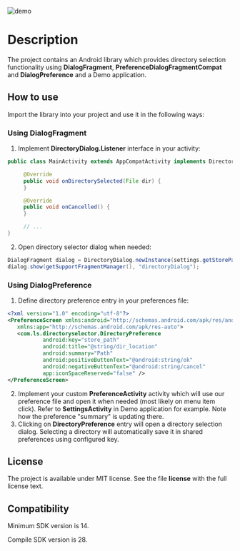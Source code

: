 ![demo](images/demo.gif)

# Description
The project contains an Android library which provides directory selection functionality using **DialogFragment**, **PreferenceDialogFragmentCompat** and **DialogPreference** and a Demo application.

## How to use
Import the library into your project and use it in the following ways:
### Using **DialogFragment**
1. Implement **DirectoryDialog.Listener** interface in your activity:
 
 ```java
public class MainActivity extends AppCompatActivity implements DirectoryDialog.Listener {

	  @Override
	  public void onDirectorySelected(File dir) {
	  }

	  @Override
	  public void onCancelled() {
	  }

	  // ...
}
```
2. Open directory selector dialog when needed:
 
 ```java
DialogFragment dialog = DirectoryDialog.newInstance(settings.getStorePath());
dialog.show(getSupportFragmentManager(), "directoryDialog");
```

### Using **DialogPreference**
1. Define directory preference entry in your preferences file:
 
 ```xml
<?xml version="1.0" encoding="utf-8"?>
<PreferenceScreen xmlns:android="http://schemas.android.com/apk/res/android"
    xmlns:app="http://schemas.android.com/apk/res-auto">
    <com.ls.directoryselector.DirectoryPreference
            android:key="store_path"
            android:title="@string/dir_location"
            android:summary="Path"
            android:positiveButtonText="@android:string/ok"
            android:negativeButtonText="@android:string/cancel"
            app:iconSpaceReserved="false" />
</PreferenceScreen>
```
2. Implement your custom **PreferenceActivity** activity which will use our preference file and open it when needed (most likely on menu item click). Refer to **SettingsActivity** in Demo application for example. Note how the preference "summary" is updating there.
3. Clicking on **DirectoryPreference** entry will open a directory selection dialog. Selecting a directory will automatically save it in shared preferences using configured key.

## License
The project is available under MIT license. See the file **license** with the full license text.

## Compatibility
Minimum SDK version is 14.

Compile SDK version is 28.
